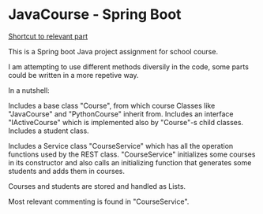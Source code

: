 # JavaCourse - Spring Boot

[Shortcut to relevant part](https://github.com/t1rate01/JavaCourse/tree/main/projectdemo/src/main/java/com/courseproject/projectdemo "Shortcut to relevant part of the project")

This is a Spring boot Java project assignment for school course.

I am attempting to use different methods diversily in the code, 
some parts could be written in a more repetive way.

In a nutshell: 

Includes a base class "Course", from which course Classes like "JavaCourse" and "PythonCourse" inherit from.
Includes an interface "IActiveCourse" which is implemented also by "Course"-s child classes.
Includes a student class.

Includes a Service class "CourseService" which has all the operation functions used by the REST class.
"CourseService" initializes some courses in its constructor and also calls an initializing function
that generates some students and adds them in courses. 

Courses and students are stored and handled as Lists.

Most relevant commenting is found in "CourseService".
